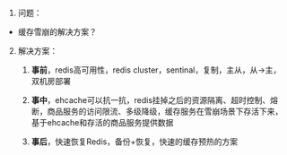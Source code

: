 #
1. 问题：
* 缓存雪崩的解决方案？

2. 解决方案：
    1. **事前**，redis高可用性，redis cluster，sentinal，复制，主从，从->主，双机房部署

    2. **事中**，ehcache可以抗一抗，redis挂掉之后的资源隔离、超时控制、熔断，商品服务的访问限流、多级降级，缓存服务在雪崩场景下存活下来，基于ehcache和存活的商品服务提供数据

    3. **事后**，快速恢复Redis，备份+恢复，快速的缓存预热的方案

